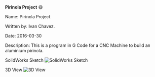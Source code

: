 **Pirinola Project** :smile:

Name: Pirinola Project

Written by: Ivan Chavez.

Date: 2016-03-30

Description: This is a program in G Code for a CNC Machine to build an aluminium pirinola.

SolidWorks Sketch
![SolidWorks Sketch](https://i.ibb.co/Z6JFJqQ/SWSquetch.png)

3D View
![3D View](https://i.ibb.co/2Kg3DNR/3dview.png)
